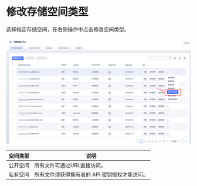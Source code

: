 
# 修改存储空间类型

选择指定存储空间，在右侧操作中点击修改空间类型。

![image](/images/修改空间类型.png)

|空间类型 |说明 |
|---- |---- |
|公开空间 |所有文件可通过URL直接访问。 |
|私有空间 |所有文件须获得拥有者的 API 密钥授权才能访问。 |

